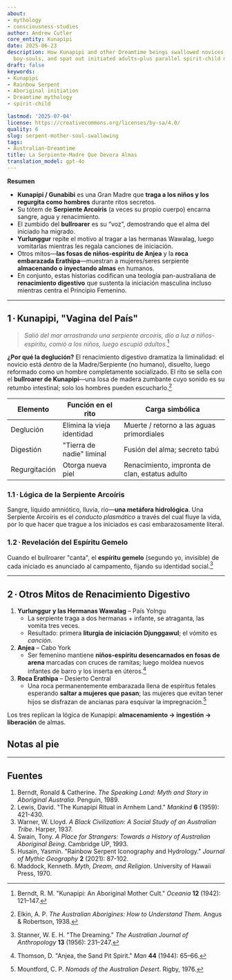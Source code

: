 ```yaml
---
about:
- mythology
- consciousness-studies
author: Andrew Cutler
core_entity: Kunapipi
date: 2025-06-23
description: How Kunapipi and other Dreamtime beings swallowed novices, digested their
  boy-souls, and spat out initiated adults—plus parallel spirit-child myths.
draft: false
keywords:
- Kunapipi
- Rainbow Serpent
- Aboriginal initiation
- Dreamtime mythology
- spirit-child

lastmod: '2025-07-04'
license: https://creativecommons.org/licenses/by-sa/4.0/
quality: 6
slug: serpent-mother-soul-swallowing
tags:
- Australian-Dreamtime
title: La Serpiente-Madre Que Devora Almas
translation_model: gpt-4o
---
```


**Resumen**

- **Kunapipi / Gunabibi** es una Gran Madre que **traga a los niños y los regurgita como hombres** durante ritos secretos.  
- Su tótem de **Serpiente Arcoíris** (a veces su propio cuerpo) encarna sangre, agua y renacimiento.  
- El zumbido del **bullroarer** es su “voz”, demostrando que el alma del iniciado ha migrado.  
- **Yurlunggur** repite el motivo al tragar a las hermanas Wawalag, luego vomitarlas mientras les regala canciones de iniciación.  
- Otros mitos—**las fosas de niños-espíritu de Anjea** y la **roca embarazada Erathipa**—muestran a mujeres/seres serpiente **almacenando o inyectando almas** en humanos.  
- En conjunto, estas historias codifican una teología pan-australiana de **renacimiento digestivo** que sustenta la iniciación masculina incluso mientras centra el Principio Femenino.

---

## 1 · Kunapipi, "Vagina del País"

> *Salió del mar arrastrando una serpiente arcoíris, dio a luz a niños-espíritu, comió a los niños, luego escupió adultos.*[^1]

**¿Por qué la deglución?** 
El renacimiento digestivo dramatiza la liminalidad: el novicio está *dentro* de la Madre/Serpiente (no humano), disuelto, luego reformado como un hombre completamente socializado. El rito se sella con el **bullroarer de Kunapipi**—una losa de madera zumbante cuyo sonido es su retumbo intestinal; solo los hombres pueden escucharlo.[^2]

| Elemento | Función en el rito | Carga simbólica |
|---------|--------------------|-----------------|
| Deglución | Elimina la vieja identidad | Muerte / retorno a las aguas primordiales |
| Digestión | "Tierra de nadie" liminal | Fusión del alma; secreto tabú |
| Regurgitación | Otorga nueva piel | Renacimiento, impronta de clan, estatus adulto |

### 1.1 · Lógica de la Serpiente Arcoíris 
Sangre, líquido amniótico, lluvia, río—**una metáfora hidrológica**. Una Serpiente Arcoíris es el *conducto plasmático* a través del cual fluye la vida, por lo que hacer que trague a los iniciados es casi embarazosamente literal.

### 1.2 · Revelación del Espíritu Gemelo 
Cuando el bullroarer "canta", el **espíritu gemelo** (segundo yo, invisible) de cada iniciado es anunciado al campamento, fijando su identidad social.[^3]

---

## 2 · Otros Mitos de Renacimiento Digestivo

1. **Yurlunggur y las Hermanas Wawalag** – País Yolngu  
   - La serpiente traga a dos hermanas + infante, se atraganta, las vomita tres veces.  
   - Resultado: primera **liturgia de iniciación Djunggawul**; el vómito es *canción*.  
2. **Anjea** – Cabo York  
   - Ser femenino mantiene **niños-espíritu desencarnados en fosas de arena** marcadas con cruces de ramitas; luego moldea nuevos infantes de barro y los inserta en úteros.[^4]  
3. **Roca Erathipa** – Desierto Central  
   - Una roca permanentemente embarazada llena de espíritus fetales esperando **saltar a mujeres que pasan**; las mujeres que evitan tener hijos se disfrazan de ancianas para esquivar la impregnación.[^5]  

Los tres replican la lógica de Kunapipi: **almacenamiento → ingestión → liberación** de almas.

## Notas al pie

[^1]: Berndt, R. M. "Kunapipi: An Aboriginal Mother Cult." *Oceania* **12** (1942): 121–147. 
[^2]: Elkin, A. P. *The Australian Aborigines: How to Understand Them*. Angus & Robertson, 1938. 
[^3]: Stanner, W. E. H. "The Dreaming." *The Australian Journal of Anthropology* **13** (1956): 231–247. 
[^4]: Thomson, D. "Anjea, the Sand Pit Spirit." *Man* **44** (1944): 65–66. 
[^5]: Mountford, C. P. *Nomads of the Australian Desert*. Rigby, 1976.

---

## Fuentes

1. Berndt, Ronald & Catherine. *The Speaking Land: Myth and Story in Aboriginal Australia*. Penguin, 1989. 
2. Lewis, David. "The Kunapipi Ritual in Arnhem Land." *Mankind* **6** (1959): 421-430. 
3. Warner, W. Lloyd. *A Black Civilization: A Social Study of an Australian Tribe*. Harper, 1937. 
4. Swain, Tony. *A Place for Strangers: Towards a History of Australian Aboriginal Being*. Cambridge UP, 1993. 
5. Husain, Yasmin. "Rainbow Serpent Iconography and Hydrology." *Journal of Mythic Geography* **2** (2021): 87-102. 
6. Maddock, Kenneth. *Myth, Dream, and Religion*. University of Hawaii Press, 1970.